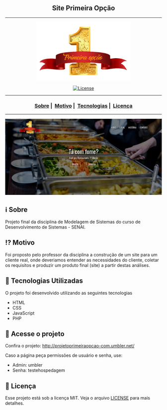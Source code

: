 <h2 align="center">Site Primeira Opção</h2>

___

<p align="center">
  <img src="https://raw.githubusercontent.com/JoaoCFN/Site_Primeira_Opcao/master/midia/logo04.png" width="300" heigth="300">
</p>


<p align="center">
  <a href="LICENSE">
    <img alt="License" src="https://img.shields.io/badge/license-MIT-%23F8952D">
  </a>
</p>

___

<h3 align="center">
  <a href="#information_source-sobre">Sobre</a>&nbsp;|&nbsp;
  <a href="#interrobang-motivo">Motivo</a>&nbsp;|&nbsp;
  <a href="#rocket-tecnologias-utilizadas">Tecnologias</a>&nbsp;|&nbsp;
  <a href="#licença">Licença</a>
</h3>

___

<img src="https://raw.githubusercontent.com/JoaoCFN/Site_Primeira_Opcao/master/midia/primeira-opcao.png" width="1200">

## :information_source: Sobre

Projeto final da disciplina de Modelagem de Sistemas do curso de Desenvolvimento de Sistemas - SENAI.

## :interrobang: Motivo

Foi proposto pelo professor da disciplina a construção de um site para um cliente real, onde deveriamos entender as necessidades do cliente, coletar os requisitos e produzir um produto final (site) a partir destas análises. 

## :rocket: Tecnologias Utilizadas 

O projeto foi desenvolvido utilizando as seguintes tecnologias

- HTML
- CSS
- JavaScript
- PHP

## :link: Acesse o projeto 
Confira o projeto: http://projetoprimeiraopcao-com.umbler.net/

Caso a página peça permissões de usuário e senha, use:
- Admin: umbler
- Senha: testehospedagem



## :page_with_curl: Licença 

Esse projeto está sob a licença MIT. Veja o arquivo [LICENSE](LICENSE) para mais detalhes.
